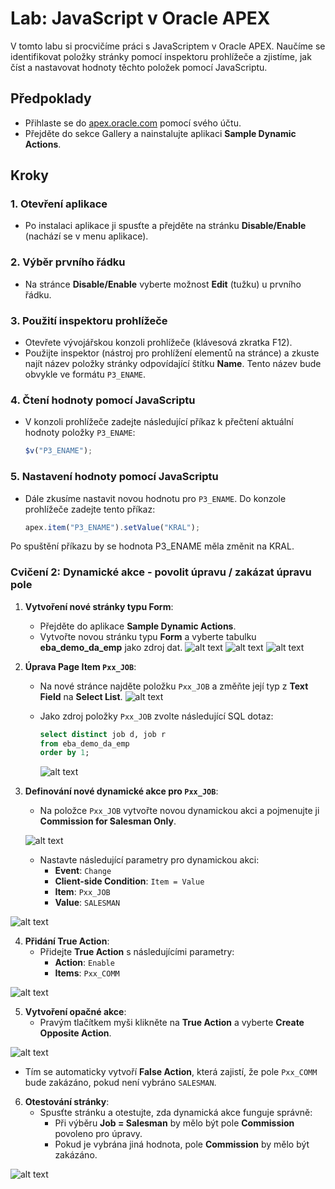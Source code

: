 # Lab: JavaScript v Oracle APEX

V tomto labu si procvičíme práci s JavaScriptem v Oracle APEX. Naučíme se identifikovat položky stránky pomocí inspektoru prohlížeče a zjistíme, jak číst a nastavovat hodnoty těchto položek pomocí JavaScriptu.

## Předpoklady
- Přihlaste se do [apex.oracle.com](https://apex.oracle.com/) pomocí svého účtu.
- Přejděte do sekce Gallery a nainstalujte aplikaci **Sample Dynamic Actions**.

## Kroky

### 1. Otevření aplikace
- Po instalaci aplikace ji spusťte a přejděte na stránku **Disable/Enable** (nachází se v menu aplikace).

### 2. Výběr prvního řádku
- Na stránce **Disable/Enable** vyberte možnost **Edit** (tužku) u prvního řádku.

### 3. Použití inspektoru prohlížeče
- Otevřete vývojářskou konzoli prohlížeče (klávesová zkratka F12).
- Použijte inspektor (nástroj pro prohlížení elementů na stránce) a zkuste najít název položky stránky odpovídající štítku **Name**. Tento název bude obvykle ve formátu `P3_ENAME`.

### 4. Čtení hodnoty pomocí JavaScriptu
- V konzoli prohlížeče zadejte následující příkaz k přečtení aktuální hodnoty položky `P3_ENAME`:

  ```javascript
  $v("P3_ENAME");

### 5. Nastavení hodnoty pomocí JavaScriptu
- Dále zkusíme nastavit novou hodnotu pro `P3_ENAME`. Do konzole prohlížeče zadejte tento příkaz:

  ```javascript
  apex.item("P3_ENAME").setValue("KRAL");


Po spuštění příkazu by se hodnota P3_ENAME měla změnit na KRAL.

### Cvičení 2: Dynamické akce - povolit úpravu / zakázat úpravu pole

1. **Vytvoření nové stránky typu Form**:
   - Přejděte do aplikace **Sample Dynamic Actions**.
   - Vytvořte novou stránku typu **Form** a vyberte tabulku **eba_demo_da_emp** jako zdroj dat.
   ![alt text](images/cviceni2_1.png)
   ![alt text](images/cviceni2_2.png)
   ![alt text](images/cviceni2_3.png)

2. **Úprava Page Item `Pxx_JOB`**:
   - Na nové stránce najděte položku `Pxx_JOB` a změňte její typ z **Text Field** na **Select List**.
   ![alt text](images/cviceni2_8.png)
   - Jako zdroj položky `Pxx_JOB` zvolte následující SQL dotaz:

     ```sql
     select distinct job d, job r 
     from eba_demo_da_emp
     order by 1;
     ```
      ![alt text](images/cviceni2_9.png)
3. **Definování nové dynamické akce pro `Pxx_JOB`**:
   - Na položce `Pxx_JOB` vytvořte novou dynamickou akci a pojmenujte ji **Commission for Salesman Only**.

    ![alt text](images/cviceni2_4.png)
   - Nastavte následující parametry pro dynamickou akci:
      - **Event**: `Change`
      - **Client-side Condition**: `Item = Value`
      - **Item**: `Pxx_JOB`
      - **Value**: `SALESMAN`

  ![alt text](images/cviceni2_5.png)

4. **Přidání True Action**:
   - Přidejte **True Action** s následujícími parametry:
      - **Action**: `Enable`
      - **Items**: `Pxx_COMM`

  ![alt text](images/cviceni2_6.png)

5. **Vytvoření opačné akce**:
   - Pravým tlačítkem myši klikněte na **True Action** a vyberte **Create Opposite Action**.

  ![alt text](images/cviceni2_7.png)
   - Tím se automaticky vytvoří **False Action**, která zajistí, že pole `Pxx_COMM` bude zakázáno, pokud není vybráno `SALESMAN`.

6. **Otestování stránky**:
   - Spusťte stránku a otestujte, zda dynamická akce funguje správně:
      - Při výběru **Job = Salesman** by mělo být pole **Commission** povoleno pro úpravy.
      - Pokud je vybrána jiná hodnota, pole **Commission** by mělo být zakázáno.

  ![alt text](images/cviceni2_7.png)


